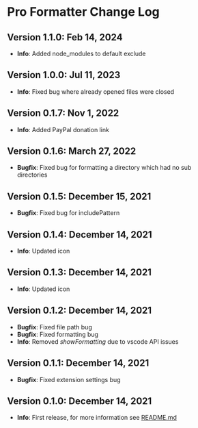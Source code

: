 # Pro Formatter Change Log

## Version 1.1.0: Feb 14, 2024

- **Info**: Added node_modules to default exclude

## Version 1.0.0: Jul 11, 2023

- **Info**: Fixed bug where already opened files were closed

## Version 0.1.7: Nov 1, 2022

- **Info**: Added PayPal donation link

## Version 0.1.6: March 27, 2022

- **Bugfix**: Fixed bug for formatting a directory which had no sub directories

## Version 0.1.5: December 15, 2021

- **Bugfix**: Fixed bug for includePattern

## Version 0.1.4: December 14, 2021

- **Info**: Updated icon

## Version 0.1.3: December 14, 2021

- **Info**: Updated icon

## Version 0.1.2: December 14, 2021

- **Bugfix**: Fixed file path bug
- **Bugfix**: Fixed formatting bug
- **Info**: Removed *showFormatting* due to vscode API issues

## Version 0.1.1: December 14, 2021

- **Bugfix**: Fixed extension settings bug

## Version 0.1.0: December 14, 2021

- **Info**: First release, for more information see [README.md](./README.md)
